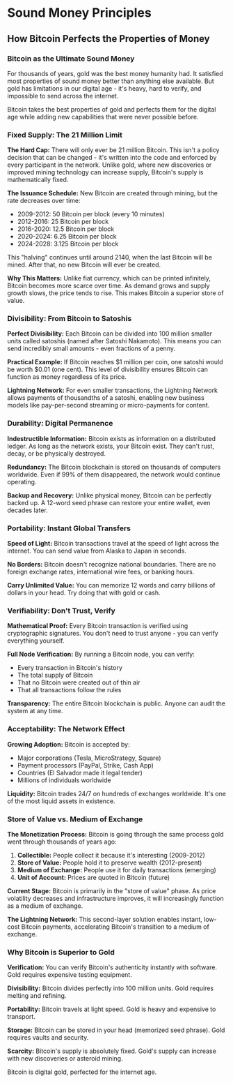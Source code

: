 # Sound Money Principles
## How Bitcoin Perfects the Properties of Money

### Bitcoin as the Ultimate Sound Money

For thousands of years, gold was the best money humanity had. It satisfied most properties of sound money better than anything else available. But gold has limitations in our digital age - it's heavy, hard to verify, and impossible to send across the internet.

Bitcoin takes the best properties of gold and perfects them for the digital age while adding new capabilities that were never possible before.

### Fixed Supply: The 21 Million Limit

**The Hard Cap:** There will only ever be 21 million Bitcoin. This isn't a policy decision that can be changed - it's written into the code and enforced by every participant in the network. Unlike gold, where new discoveries or improved mining technology can increase supply, Bitcoin's supply is mathematically fixed.

**The Issuance Schedule:** New Bitcoin are created through mining, but the rate decreases over time:
- 2009-2012: 50 Bitcoin per block (every 10 minutes)
- 2012-2016: 25 Bitcoin per block
- 2016-2020: 12.5 Bitcoin per block
- 2020-2024: 6.25 Bitcoin per block
- 2024-2028: 3.125 Bitcoin per block

This "halving" continues until around 2140, when the last Bitcoin will be mined. After that, no new Bitcoin will ever be created.

**Why This Matters:** Unlike fiat currency, which can be printed infinitely, Bitcoin becomes more scarce over time. As demand grows and supply growth slows, the price tends to rise. This makes Bitcoin a superior store of value.

### Divisibility: From Bitcoin to Satoshis

**Perfect Divisibility:** Each Bitcoin can be divided into 100 million smaller units called satoshis (named after Satoshi Nakamoto). This means you can send incredibly small amounts - even fractions of a penny.

**Practical Example:** If Bitcoin reaches $1 million per coin, one satoshi would be worth $0.01 (one cent). This level of divisibility ensures Bitcoin can function as money regardless of its price.

**Lightning Network:** For even smaller transactions, the Lightning Network allows payments of thousandths of a satoshi, enabling new business models like pay-per-second streaming or micro-payments for content.

### Durability: Digital Permanence

**Indestructible Information:** Bitcoin exists as information on a distributed ledger. As long as the network exists, your Bitcoin exist. They can't rust, decay, or be physically destroyed.

**Redundancy:** The Bitcoin blockchain is stored on thousands of computers worldwide. Even if 99% of them disappeared, the network would continue operating.

**Backup and Recovery:** Unlike physical money, Bitcoin can be perfectly backed up. A 12-word seed phrase can restore your entire wallet, even decades later.

### Portability: Instant Global Transfers

**Speed of Light:** Bitcoin transactions travel at the speed of light across the internet. You can send value from Alaska to Japan in seconds.

**No Borders:** Bitcoin doesn't recognize national boundaries. There are no foreign exchange rates, international wire fees, or banking hours.

**Carry Unlimited Value:** You can memorize 12 words and carry billions of dollars in your head. Try doing that with gold or cash.

### Verifiability: Don't Trust, Verify

**Mathematical Proof:** Every Bitcoin transaction is verified using cryptographic signatures. You don't need to trust anyone - you can verify everything yourself.

**Full Node Verification:** By running a Bitcoin node, you can verify:
- Every transaction in Bitcoin's history
- The total supply of Bitcoin
- That no Bitcoin were created out of thin air
- That all transactions follow the rules

**Transparency:** The entire Bitcoin blockchain is public. Anyone can audit the system at any time.

### Acceptability: The Network Effect

**Growing Adoption:** Bitcoin is accepted by:
- Major corporations (Tesla, MicroStrategy, Square)
- Payment processors (PayPal, Strike, Cash App)
- Countries (El Salvador made it legal tender)
- Millions of individuals worldwide

**Liquidity:** Bitcoin trades 24/7 on hundreds of exchanges worldwide. It's one of the most liquid assets in existence.

### Store of Value vs. Medium of Exchange

**The Monetization Process:** Bitcoin is going through the same process gold went through thousands of years ago:

1. **Collectible:** People collect it because it's interesting (2009-2012)
2. **Store of Value:** People hold it to preserve wealth (2012-present)
3. **Medium of Exchange:** People use it for daily transactions (emerging)
4. **Unit of Account:** Prices are quoted in Bitcoin (future)

**Current Stage:** Bitcoin is primarily in the "store of value" phase. As price volatility decreases and infrastructure improves, it will increasingly function as a medium of exchange.

**The Lightning Network:** This second-layer solution enables instant, low-cost Bitcoin payments, accelerating Bitcoin's transition to a medium of exchange.

### Why Bitcoin is Superior to Gold

**Verification:** You can verify Bitcoin's authenticity instantly with software. Gold requires expensive testing equipment.

**Divisibility:** Bitcoin divides perfectly into 100 million units. Gold requires melting and refining.

**Portability:** Bitcoin travels at light speed. Gold is heavy and expensive to transport.

**Storage:** Bitcoin can be stored in your head (memorized seed phrase). Gold requires vaults and security.

**Scarcity:** Bitcoin's supply is absolutely fixed. Gold's supply can increase with new discoveries or asteroid mining.

Bitcoin is digital gold, perfected for the internet age.
